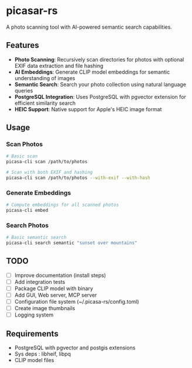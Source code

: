 # picasar-rs 

A photo scanning tool with AI-powered semantic search capabilities.

## Features

- **Photo Scanning**: Recursively scan directories for photos with optional EXIF data extraction and file hashing
- **AI Embeddings**: Generate CLIP model embeddings for semantic understanding of images
- **Semantic Search**: Search your photo collection using natural language queries
- **PostgreSQL Integration**: Uses PostgreSQL with pgvector extension for efficient similarity search
- **HEIC Support**: Native support for Apple's HEIC image format

## Usage

### Scan Photos
```bash
# Basic scan
picasa-cli scan /path/to/photos

# Scan with both EXIF and hashing
picasa-cli scan /path/to/photos --with-exif --with-hash
```

### Generate Embeddings
```bash
# Compute embeddings for all scanned photos
picasa-cli embed
```

### Search Photos
```bash
# Basic semantic search
picasa-cli search semantic "sunset over mountains"
```

## TODO

- [ ] Improve documentation (install steps)
- [ ] Add integration tests
- [ ] Package CLIP model with binary
- [ ] Add GUI, Web server, MCP server
- [ ] Configuration file system (~/.picasa-rs/config.toml)
- [ ] Create image thumbnails
- [ ] Logging system

## Requirements

- PostgreSQL with pgvector and postgis extensions
- Sys deps : libheif, libpq
- CLIP model files
